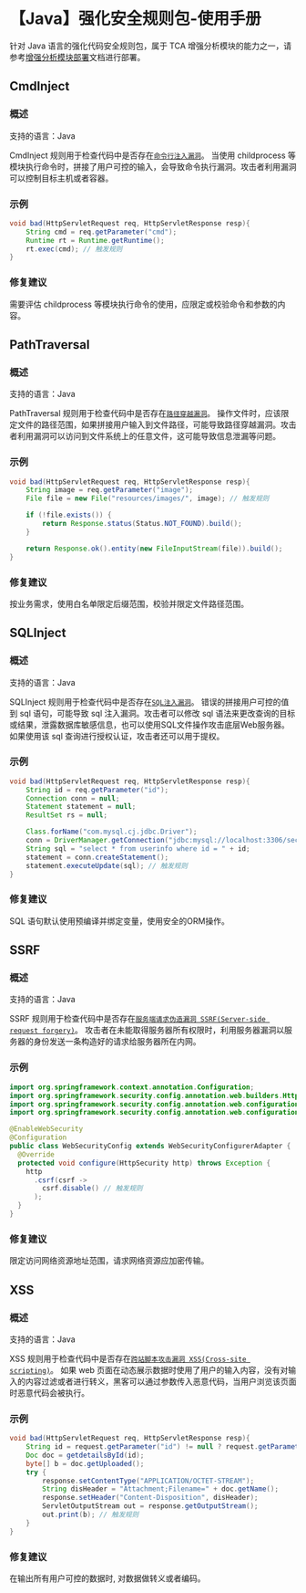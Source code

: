# 【Java】强化安全规则包-使用手册
针对 Java 语言的强化代码安全规则包，属于 TCA 增强分析模块的能力之一，请参考[增强分析模块部署](https://tencent.github.io/CodeAnalysis/zh/quickStarted/enhanceDeploy.html)文档进行部署。


## CmdInject
### 概述
支持的语言：Java

CmdInject 规则用于检查代码中是否存在[`命令行注入漏洞`](https://owasp.org/www-community/attacks/Command_Injection)。
当使用 childprocess 等模块执行命令时，拼接了用户可控的输入，会导致命令执行漏洞。攻击者利用漏洞可以控制目标主机或者容器。

### 示例
```java
void bad(HttpServletRequest req, HttpServletResponse resp){
    String cmd = req.getParameter("cmd");
    Runtime rt = Runtime.getRuntime();
    rt.exec(cmd); // 触发规则
}
```

### 修复建议
需要评估 childprocess 等模块执行命令的使用，应限定或校验命令和参数的内容。

## PathTraversal

### 概述
支持的语言：Java

PathTraversal 规则用于检查代码中是否存在[`路径穿越漏洞`](https://owasp.org/www-community/attacks/Path_Traversal)。
操作文件时，应该限定文件的路径范围，如果拼接用户输入到文件路径，可能导致路径穿越漏洞。攻击者利用漏洞可以访问到文件系统上的任意文件，这可能导致信息泄漏等问题。

### 示例
```java
void bad(HttpServletRequest req, HttpServletResponse resp){
    String image = req.getParameter("image");
    File file = new File("resources/images/", image); // 触发规则

    if (!file.exists()) {
        return Response.status(Status.NOT_FOUND).build();
    }

    return Response.ok().entity(new FileInputStream(file)).build();
}
```

### 修复建议
按业务需求，使用白名单限定后缀范围，校验并限定文件路径范围。

## SQLInject

### 概述
支持的语言：Java

SQLInject 规则用于检查代码中是否存在[`SQL注入漏洞`](https://en.wikipedia.org/wiki/SQL_injection)。
错误的拼接用户可控的值到 sql 语句，可能导致 sql 注入漏洞。攻击者可以修改 sql 语法来更改查询的目标或结果，泄露数据库敏感信息，也可以使用SQL文件操作攻击底层Web服务器。如果使用该 sql 查询进行授权认证，攻击者还可以用于提权。

### 示例
```java
void bad(HttpServletRequest req, HttpServletResponse resp){
    String id = req.getParameter("id");
    Connection conn = null;
    Statement statement = null;
    ResultSet rs = null;

    Class.forName("com.mysql.cj.jdbc.Driver");
    conn = DriverManager.getConnection("jdbc:mysql://localhost:3306/sec_sql", "root", "admin888");
    String sql = "select * from userinfo where id = " + id;
    statement = conn.createStatement();
    statement.executeUpdate(sql); // 触发规则
}
```

### 修复建议
SQL 语句默认使用预编译并绑定变量，使用安全的ORM操作。

## SSRF

### 概述
支持的语言：Java

SSRF 规则用于检查代码中是否存在[`服务端请求伪造漏洞 SSRF(Server-side request forgery)`](https://en.wikipedia.org/wiki/Server-side_request_forgery)。
攻击者在未能取得服务器所有权限时，利用服务器漏洞以服务器的身份发送一条构造好的请求给服务器所在内网。

### 示例
```java
import org.springframework.context.annotation.Configuration;
import org.springframework.security.config.annotation.web.builders.HttpSecurity;
import org.springframework.security.config.annotation.web.configuration.EnableWebSecurity;
import org.springframework.security.config.annotation.web.configuration.WebSecurityConfigurerAdapter;

@EnableWebSecurity
@Configuration
public class WebSecurityConfig extends WebSecurityConfigurerAdapter {
  @Override
  protected void configure(HttpSecurity http) throws Exception {
    http
      .csrf(csrf ->
        csrf.disable() // 触发规则
      );
  }
}
```

### 修复建议
限定访问网络资源地址范围，请求网络资源应加密传输。

## XSS

### 概述
支持的语言：Java

XSS 规则用于检查代码中是否存在[`跨站脚本攻击漏洞 XSS(Cross-site scripting)`](https://en.wikipedia.org/wiki/Cross-site_scripting)。
如果 web 页面在动态展示数据时使用了用户的输入内容，没有对输入的内容过滤或者进行转义，黑客可以通过参数传入恶意代码，当用户浏览该页面时恶意代码会被执行。

### 示例
```java
void bad(HttpServletRequest req, HttpServletResponse resp){
    String id = request.getParameter("id") != null ? request.getParameter("id") : "0";
    Doc doc = getdetailsById(id);    
    byte[] b = doc.getUploaded();        
    try {
        response.setContentType("APPLICATION/OCTET-STREAM");
        String disHeader = "Attachment;Filename=" + doc.getName();
        response.setHeader("Content-Disposition", disHeader);
        ServletOutputStream out = response.getOutputStream();
        out.print(b); // 触发规则
    }
}
```

### 修复建议

在输出所有用户可控的数据时, 对数据做转义或者编码。
